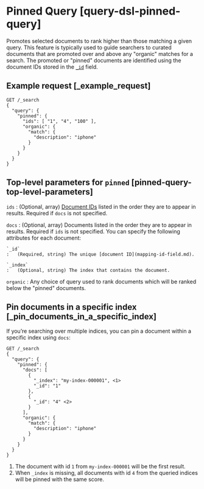 # Pinned Query [query-dsl-pinned-query]

Promotes selected documents to rank higher than those matching a given query. This feature is typically used to guide searchers to curated documents that are promoted over and above any "organic" matches for a search. The promoted or "pinned" documents are identified using the document IDs stored in the [`_id`](mapping-id-field.md) field.

## Example request [_example_request]

```console
GET /_search
{
  "query": {
    "pinned": {
      "ids": [ "1", "4", "100" ],
      "organic": {
        "match": {
          "description": "iphone"
        }
      }
    }
  }
}
```


## Top-level parameters for `pinned` [pinned-query-top-level-parameters]

`ids`
:   (Optional, array) [Document IDs](mapping-id-field.md) listed in the order they are to appear in results. Required if `docs` is not specified.

`docs`
:   (Optional, array) Documents listed in the order they are to appear in results. Required if `ids` is not specified. You can specify the following attributes for each document:

    `_id`
    :   (Required, string) The unique [document ID](mapping-id-field.md).

    `_index`
    :   (Optional, string) The index that contains the document.


`organic`
:   Any choice of query used to rank documents which will be ranked below the "pinned" documents.


## Pin documents in a specific index [_pin_documents_in_a_specific_index]

If you’re searching over multiple indices, you can pin a document within a specific index using `docs`:

```console
GET /_search
{
  "query": {
    "pinned": {
      "docs": [
        {
          "_index": "my-index-000001", <1>
          "_id": "1"
        },
        {
          "_id": "4" <2>
        }
      ],
      "organic": {
        "match": {
          "description": "iphone"
        }
      }
    }
  }
}
```

1. The document with id `1` from `my-index-000001` will be the first result.
2. When `_index` is missing, all documents with id `4` from the queried indices will be pinned with the same score.



